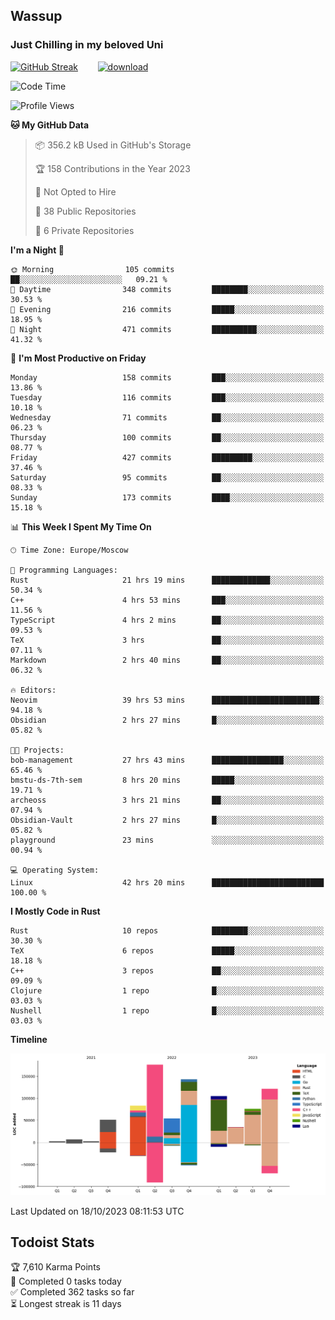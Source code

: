 ## Wassup 
### Just Chilling in my beloved Uni 

<!--
-->

[![GitHub Streak](http://github-readme-streak-stats.herokuapp.com?user=archeoss&theme=shades-of-purple&hide_border=true&date_format=j%20M%5B%20Y%5D)](https://git.io/streak-stats)&nbsp;&nbsp;&nbsp;&nbsp;&nbsp;&nbsp;&nbsp;&nbsp;[![download](https://user-images.githubusercontent.com/68448737/147796309-d8b65b1d-4dde-40d9-b03a-2b42aaa6cd43.jpeg)
](http://bmstu.ru/)

<!--START_SECTION:waka-->
![Code Time](http://img.shields.io/badge/Code%20Time-1%2C925%20hrs%2014%20mins-blue)

![Profile Views](http://img.shields.io/badge/Profile%20Views-55-blue)

**🐱 My GitHub Data** 

> 📦 356.2 kB Used in GitHub's Storage 
 > 
> 🏆 158 Contributions in the Year 2023
 > 
> 🚫 Not Opted to Hire
 > 
> 📜 38 Public Repositories 
 > 
> 🔑 6 Private Repositories 
 > 
**I'm a Night 🦉** 

```text
🌞 Morning                105 commits         ██░░░░░░░░░░░░░░░░░░░░░░░   09.21 % 
🌆 Daytime                348 commits         ████████░░░░░░░░░░░░░░░░░   30.53 % 
🌃 Evening                216 commits         █████░░░░░░░░░░░░░░░░░░░░   18.95 % 
🌙 Night                  471 commits         ██████████░░░░░░░░░░░░░░░   41.32 % 
```
📅 **I'm Most Productive on Friday** 

```text
Monday                   158 commits         ███░░░░░░░░░░░░░░░░░░░░░░   13.86 % 
Tuesday                  116 commits         ███░░░░░░░░░░░░░░░░░░░░░░   10.18 % 
Wednesday                71 commits          ██░░░░░░░░░░░░░░░░░░░░░░░   06.23 % 
Thursday                 100 commits         ██░░░░░░░░░░░░░░░░░░░░░░░   08.77 % 
Friday                   427 commits         █████████░░░░░░░░░░░░░░░░   37.46 % 
Saturday                 95 commits          ██░░░░░░░░░░░░░░░░░░░░░░░   08.33 % 
Sunday                   173 commits         ████░░░░░░░░░░░░░░░░░░░░░   15.18 % 
```


📊 **This Week I Spent My Time On** 

```text
🕑︎ Time Zone: Europe/Moscow

💬 Programming Languages: 
Rust                     21 hrs 19 mins      █████████████░░░░░░░░░░░░   50.34 % 
C++                      4 hrs 53 mins       ███░░░░░░░░░░░░░░░░░░░░░░   11.56 % 
TypeScript               4 hrs 2 mins        ██░░░░░░░░░░░░░░░░░░░░░░░   09.53 % 
TeX                      3 hrs               ██░░░░░░░░░░░░░░░░░░░░░░░   07.11 % 
Markdown                 2 hrs 40 mins       ██░░░░░░░░░░░░░░░░░░░░░░░   06.32 % 

🔥 Editors: 
Neovim                   39 hrs 53 mins      ████████████████████████░   94.18 % 
Obsidian                 2 hrs 27 mins       █░░░░░░░░░░░░░░░░░░░░░░░░   05.82 % 

🐱‍💻 Projects: 
bob-management           27 hrs 43 mins      ████████████████░░░░░░░░░   65.46 % 
bmstu-ds-7th-sem         8 hrs 20 mins       █████░░░░░░░░░░░░░░░░░░░░   19.71 % 
archeoss                 3 hrs 21 mins       ██░░░░░░░░░░░░░░░░░░░░░░░   07.94 % 
Obsidian-Vault           2 hrs 27 mins       █░░░░░░░░░░░░░░░░░░░░░░░░   05.82 % 
playground               23 mins             ░░░░░░░░░░░░░░░░░░░░░░░░░   00.94 % 

💻 Operating System: 
Linux                    42 hrs 20 mins      █████████████████████████   100.00 % 
```

**I Mostly Code in Rust** 

```text
Rust                     10 repos            ████████░░░░░░░░░░░░░░░░░   30.30 % 
TeX                      6 repos             █████░░░░░░░░░░░░░░░░░░░░   18.18 % 
C++                      3 repos             ██░░░░░░░░░░░░░░░░░░░░░░░   09.09 % 
Clojure                  1 repo              █░░░░░░░░░░░░░░░░░░░░░░░░   03.03 % 
Nushell                  1 repo              █░░░░░░░░░░░░░░░░░░░░░░░░   03.03 % 
```



**Timeline**

![Lines of Code chart](https://raw.githubusercontent.com/archeoss/archeoss/master/assets/bar_graph.png)


 Last Updated on 18/10/2023 08:11:53 UTC
<!--END_SECTION:waka-->

## Todoist Stats

<!-- TODO-IST:START -->
🏆  7,610 Karma Points           
🌸  Completed 0 tasks today           
✅  Completed 362 tasks so far           
⏳  Longest streak is 11 days
<!-- TODO-IST:END -->
